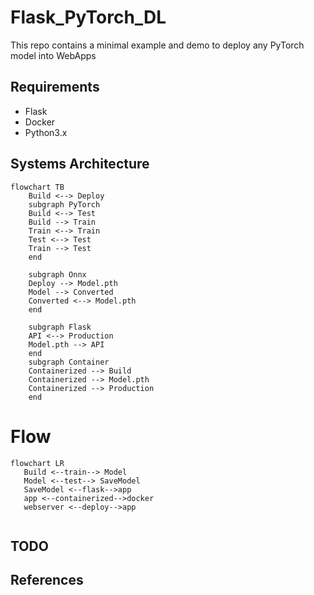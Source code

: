 # Flask_PyTorch_DL
This repo contains a minimal example and demo to deploy any PyTorch model into WebApps

## Requirements
- Flask
- Docker
- Python3.x

## 

## Systems Architecture

```mermaid
flowchart TB
    Build <--> Deploy
    subgraph PyTorch
    Build <--> Test
    Build --> Train
    Train <--> Train
    Test <--> Test
    Train --> Test
    end

    subgraph Onnx
    Deploy --> Model.pth
    Model --> Converted
    Converted <--> Model.pth    
    end

    subgraph Flask
    API <--> Production
    Model.pth --> API
    end
    subgraph Container
    Containerized --> Build
    Containerized --> Model.pth
    Containerized --> Production
    end    
```

# Flow

```mermaid
flowchart LR
   Build <--train--> Model
   Model <--test--> SaveModel
   SaveModel <--flask-->app
   app <--containerized-->docker
   webserver <--deploy-->app


```

## TODO



## References